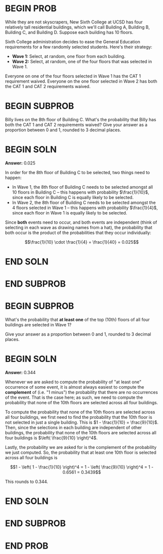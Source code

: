 # BEGIN PROB

While they are not skyscrapers, New Sixth College at UCSD has four relatively tall residential buildings, which we'll call Building A, Building B, Building C, and Building D. Suppose each building has 10 floors.

Sixth College administration decides to ease the General Education requirements for a few randomly selected students. Here's their strategy:

- **Wave 1:** Select, at random, one floor from each building.
- **Wave 2:** Select, at random, one of the four floors that was selected in Wave 1.

Everyone on one of the four floors selected in Wave 1 has the CAT 1 requirement waived. Everyone on the one floor selected in Wave 2 has both the CAT 1 and CAT 2 requirements waived.

# BEGIN SUBPROB

Billy lives on the 8th floor of Building C. What's the probability that Billy has both the CAT 1 and CAT 2 requirements waived? Give your answer as a proportion between 0 and 1, rounded to 3 decimal places.

# BEGIN SOLN

**Answer:** 0.025

In order for the 8th floor of Building C to be selected, two things need to happen:

- In Wave 1, the 8th floor of Building C needs to be selected amongst all 10 floors in Building C – this happens with probability $\frac{1}{10}$, since each floor in Building C is equally likely to be selected.
- In Wave 2, the 8th floor of Building C needs to be selected amongst the 4 floors selected in Wave 1 – this happens with probability $\frac{1}{4}$, since each floor in Wave 1 is equally likely to be selected.

Since **both** events need to occur, and both events are independent (think of selecting in each wave as drawing names from a hat), the probability that both occur is the product of the probabilities that they occur individually:

$$\frac{1}{10} \cdot \frac{1}{4} = \frac{1}{40} = 0.025$$

# END SOLN

# END SUBPROB

# BEGIN SUBPROB

What's the probability that **at least one** of the top (10th) floors of all four buildings are selected in Wave 1?

Give your answer as a proportion between 0 and 1, rounded to 3 decimal places.

# BEGIN SOLN

**Answer:** 0.344

Whenever we are asked to compute the probability of "at least one" occurrence of some event, it is almost always easiest to compute the **complement** of (i.e. "1 minus") the probability that there are no occurrences of the event. That is the case here; as such, we need to compute the probability that none of the 10th floors are selected across all four buildings.

To compute the probability that none of the 10th floors are selected across all four buildings, we first need to find the probability that the 10th floor is not selected in just a single building. This is $1 - \frac{1}{10} = \frac{9}{10}$. Then, since the selections in each building are independent of other buildings, the probability that none of the 10th floors are selected across all four buildings is $\left( \frac{9}{10} \right)^4$.

Lastly, the probability we are asked for is the complement of the probability we just computed. So, the probability that at least one 10th floor is selected across all four buildings is

$$1 - \left( 1 - \frac{1}{10} \right)^4 = 1 - \left( \frac{9}{10} \right)^4 = 1 - 0.6561 = 0.3439$$

This rounds to 0.344.

# END SOLN

# END SUBPROB

# END PROB